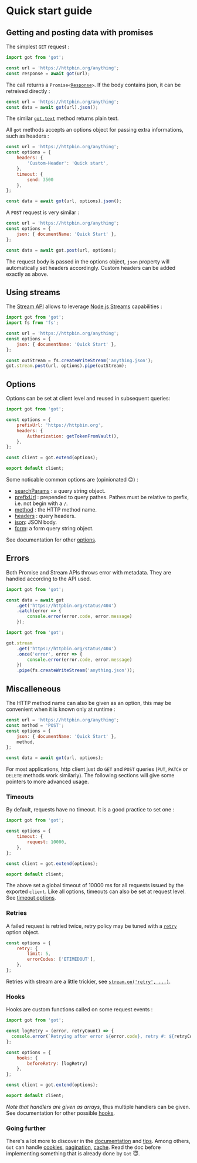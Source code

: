 # Quick start guide

## Getting and posting data with promises

The simplest `GET` request :

```js
import got from 'got';

const url = 'https://httpbin.org/anything';
const response = await got(url);
```

The call returns a <code>Promise<[Response](3-streams.md#response-1)></code>. If the body contains json, it can be retreived directly :

```js
const url = 'https://httpbin.org/anything';
const data = await got(url).json();
```

The similar <code>[got.text](1-promise.md#promisetext)</code> method returns plain text.

All `got` methods accepts an options object for passing extra informations, such as headers :

```js
const url = 'https://httpbin.org/anything';
const options = {
	headers: {
		'Custom-Header': 'Quick start',
	},
	timeout: {
		send: 3500
	},
};

const data = await got(url, options).json();
```

A `POST` request is very similar :

```js
const url = 'https://httpbin.org/anything';
const options = {
	json: { documentName: 'Quick Start' },
};

const data = await got.post(url, options);
```

The request body is passed in the options object, `json` property will automatically set headers accordingly. Custom headers can be added exactly as above.

## Using streams

The [Stream API](3-streams.md) allows to leverage [Node.js Streams](https://nodejs.dev/learn/nodejs-streams) capabilities :

```js
import got from 'got';
import fs from 'fs';

const url = 'https://httpbin.org/anything';
const options = {
	json: { documentName: 'Quick Start' },
};

const outStream = fs.createWriteStream('anything.json');
got.stream.post(url, options).pipe(outStream);
```

## Options

Options can be set at client level and reused in subsequent queries:

```js
import got from 'got';

const options = {
	prefixUrl: 'https://httpbin.org',
	headers: {
		Authorization: getTokenFromVault(),
	},
};

const client = got.extend(options);

export default client;
```

Some noticable common options are (opinionated :blush:) :
 - [searchParams](./2-options.md#searchparams) : a query string object.
 - [prefixUrl](./2-options.md#prefixurl) : prepended to query pathes. Pathes must be relative to prefix, i.e. not begin with a `/`.
 - [method](./2-options.md#method) : the HTTP method name.
 - [headers](./2-options.md#headers) : query headers.
 - [json](./2-options.md#json): JSON body.
 - [form](./2-options.md#form): a form query string object.
 
See documentation for other [options](./2-options.md#options).

## Errors

Both Promise and Stream APIs throws error with metadata. They are handled according to the API used.

```js
import got from 'got';

const data = await got
	.get('https://httpbin.org/status/404')
	.catch(error => {
		console.error(error.code, error.message)
	});
```

```js
import got from 'got';

got.stream
	.get('https://httpbin.org/status/404')
	.once('error', error => {
		console.error(error.code, error.message)
	})
	.pipe(fs.createWriteStream('anything.json'));
```

## Miscalleneous

The HTTP method name can also be given as an option, this may be convenient when it is known only at runtime :

```js
const url = 'https://httpbin.org/anything';
const method = 'POST';
const options = {
	json: { documentName: 'Quick Start' },
	method,
};

const data = await got(url, options);
```

For most applications, http client just do `GET` and `POST` queries (`PUT`, `PATCH` or `DELETE` methods work similarly).
The following sections will give some pointers to more advanced usage.

### Timeouts

By default, requests have no timeout. It is a good practice to set one :

```js
import got from 'got';

const options = {
	timeout: {
		request: 10000,
	},
};

const client = got.extend(options);

export default client;
```

The above set a global timeout of 10000 ms for all requests issued by the exported `client`. Like all options, timeouts can also be set at request level. See [timeout options](./6-timeout.md#timeout-options).

### Retries

A failed request is retried twice, retry policy may be tuned with a [`retry`](./7-retry.md#retry) option object.

```js
const options = {
	retry: {
		limit: 5,
		errorCodes: ['ETIMEDOUT'],
	},
};
```

Retries with stream are a little trickier, see [`stream.on('retry', ...)`](./3-streams.md#streamonretry-).

### Hooks

Hooks are custom functions called on some request events :

```js
import got from 'got';

const logRetry = (error, retryCount) => {
  console.error(`Retrying after error ${error.code}, retry #: ${retryCount}`);
};

const options = {
	hooks: {
		beforeRetry: [logRetry]
	},
};

const client = got.extend(options);

export default client;
```

*Note that handlers are given as arrays*, thus multiple handlers can be given. See documentation for other possible [hooks](./9-hooks.md#hooks-api).

### Going further

There's a lot more to discover in the [documentation](../readme.md#documentation) and [tips](./tips.md#tips).
Among others, `Got` can handle [cookies](./tips.md#cookies), [pagination](./4-pagination.md#pagination-api), [cache](./cache.md#cache). Read the doc before implementing something that is already done by `Got` :innocent:.